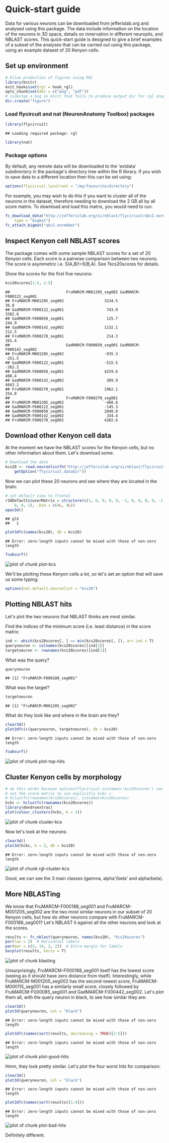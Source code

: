 <!--
%\VignetteEngine{knitr::knitr}
%\VignetteIndexEntry{Quick-start guide}
-->

# Quick-start guide
Data for various neurons can be downloaded from jefferislab.org and analysed using this package. The data include information on the location of the neurons in 3D space, details on innervation in different neuropils, and NBLAST scores. This quick-start guide is designed to give a brief examples of a subset of the analyses that can be carried out using this package, using an example dataset of 20 Kenyon cells.

## Set up environment

```r
# Allow production of figures using RGL
library(knitr)
knit_hooks$set(rgl = hook_rgl)
opts_chunk$set(dev = c("png", "pdf"))
# sidestep a bug in knitr that fails to produce output dir for rgl snapshots
dir.create("figure")
```


### Load flycircuit and nat (NeuronAnatomy Toolbox) packages

```r
library(flycircuit)
```

```
## Loading required package: rgl
```

```r
library(nat)
```


### Package options
By default, any remote data will be downloaded to the 'extdata' subdirectory in the package's directory tree within the R library. If you wish to save data to a different location then this can be set using: 

```r
options(flycircuit.localroot = "/my/favourite/directory")
```

For example, you may wish to do this if you want to cluster all of the neurons in the dataset, therefore needing to download the 2 GB all by all score matrix. To download and load this matrix, you would need to run:

```r
fc_download_data("http://jefferislab.org/si/nblast/flycircuit/abc2.normdmat.desc", 
    type = "bigmat")
fc_attach_bigmat("abc2.normdmat")
```


## Inspect Kenyon cell NBLAST scores
The package comes with some sample NBLAST scores for a set of 20 Kenyon cells.
Each score is a pairwise comparison between two neurons. The score is asymmetric
i.e. S(A,B)!=S(B,A). See ?kcs20scores for details.

Show the scores for the first five neurons:

```r
kcs20scores[1:5, 1:5]
```

```
##                         FruMARCM-M001205_seg002 GadMARCM-F000122_seg001
## FruMARCM-M001205_seg002                  3234.5                    36.8
## GadMARCM-F000122_seg001                   743.0                  3382.6
## GadMARCM-F000050_seg001                   125.7                   244.9
## GadMARCM-F000142_seg002                  1132.1                   212.5
## FruMARCM-F000270_seg001                   214.3                   261.4
##                         GadMARCM-F000050_seg001 GadMARCM-F000142_seg002
## FruMARCM-M001205_seg002                  -935.3                  -251.5
## GadMARCM-F000122_seg001                  -515.5                  -262.2
## GadMARCM-F000050_seg001                  4259.6                   480.4
## GadMARCM-F000142_seg002                   309.9                  4043.2
## FruMARCM-F000270_seg001                  1962.1                   254.8
##                         FruMARCM-F000270_seg001
## FruMARCM-M001205_seg002                  -460.0
## GadMARCM-F000122_seg001                  -145.3
## GadMARCM-F000050_seg001                  2048.0
## GadMARCM-F000142_seg002                   334.4
## FruMARCM-F000270_seg001                  4202.6
```


## Download other Kenyon cell data
At the moment we have the NBLAST scores for the Kenyon cells, but no other information about them. Let's download some.

```r
# Download the data
kcs20 <- read.neuronlistfh("http://jefferislab.org/si/nblast/flycircuit/kcs20.rds", 
    getOption("flycircuit.datadir"))
```


Now we can plot these 20 neurons and see where they are located in the brain:

```r
# set default view to frontal
r3dDefaults$userMatrix = structure(c(1, 0, 0, 0, 0, -1, 0, 0, 0, 0, -1, 0, 0, 
    0, 0, 1), .Dim = c(4L, 4L))
open3d()
```

```
## glX 
##   1
```

```r
plot3dfc(names(kcs20), db = kcs20)
```

```
## Error: zero-length inputs cannot be mixed with those of non-zero length
```

```r
fcwbsurf()
```

![plot of chunk plot-kcs](figure/plot-kcs.png) 


We'll be plotting these Kenyon cells a lot, so let's set an option that will save us some typing:

```r
options(nat.default.neuronlist = "kcs20")
```


## Plotting NBLAST hits
Let's plot the two neurons that NBLAST thinks are most similar.

Find the indices of the minimum score (i.e. least distance) in the score matrix:

```r
ind <- which(kcs20scores[, ] == min(kcs20scores[, ]), arr.ind = T)
queryneuron <- colnames(kcs20scores)[ind[2]]
targetneuron <- rownames(kcs20scores)[ind[1]]
```

What was the query?

```r
queryneuron
```

```
## [1] "FruMARCM-F000188_seg001"
```


What was the target?

```r
targetneuron
```

```
## [1] "FruMARCM-M001205_seg002"
```


What do they look like and where in the brain are they?

```r
clear3d()
plot3dfc(c(queryneuron, targetneuron), db = kcs20)
```

```
## Error: zero-length inputs cannot be mixed with those of non-zero length
```

```r
fcwbsurf()
```

![plot of chunk plot-top-hits](figure/plot-top-hits.png) 


## Cluster Kenyon cells by morphology

```r
# nb this works because options(flycircuit.scoremat='kcs20scores') can also
# set the score matrix to use explicitly hckc <-
# hclustfc(rownames(kcs20scores), scoremat=kcs20scores)
hckc <- hclustfc(rownames(kcs20scores))
library(dendroextras)
plot(colour_clusters(hckc, k = 3))
```

![plot of chunk cluster-kcs](figure/cluster-kcs.png) 


Now let's look at the neurons:


```r
clear3d()
plot3d(hckc, k = 3, db = kcs20)
```

```
## Error: zero-length inputs cannot be mixed with those of non-zero length
```

![plot of chunk rgl-cluster-kcs](figure/rgl-cluster-kcs.png) 

Good, we can see the 3 main classes (gamma, alpha'/beta' and alpha/beta).

## More NBLASTing
We know that FruMARCM-F000188_seg001 and FruMARCM-M001205_seg002 are the two most similar neurons in our subset of 20 Kenyon cells, but how do other neurons compare with FruMARCM-F000188_seg001? Let's NBLAST it against all the other neurons and look at the scores.

```r
results <- fc_nblast(queryneuron, names(kcs20), "kcs20scores")
par(las = 2)  # Horizontal labels
par(mar = c(5, 14, 2, 2))  # Extra margin for labels
barplot(results, horiz = T)
```

![plot of chunk blasting](figure/blasting.png) 

Unsurprisingly, FruMARCM-F000188_seg001 itself has the lowest score (seeing as it should have zero distance from itself). Interestingly, while FruMARCM-M001205_seg002 has the second-lowest score, FruMARCM-M000115_seg001 has a similarly small score, closely followed by FruMARCM-F000085_seg001 and GadMARCM-F000442_seg002. Let's plot them all, with the query neuron in black, to see how similar they are:

```r
clear3d()
plot3d(queryneuron, col = "black")
```

```
## Error: zero-length inputs cannot be mixed with those of non-zero length
```

```r
plot3dfc(names(sort(results, decreasing = TRUE)[2:5]))
```

```
## Error: zero-length inputs cannot be mixed with those of non-zero length
```

![plot of chunk plot-good-hits](figure/plot-good-hits.png) 

Hmm, they look pretty similar. Let's plot the four worst hits for comparison:

```r
clear3d()
plot3d(queryneuron, col = "black")
```

```
## Error: zero-length inputs cannot be mixed with those of non-zero length
```

```r
plot3dfc(names(sort(results)[1:4]))
```

```
## Error: zero-length inputs cannot be mixed with those of non-zero length
```

![plot of chunk plot-bad-hits](figure/plot-bad-hits.png) 

Definitely different.
